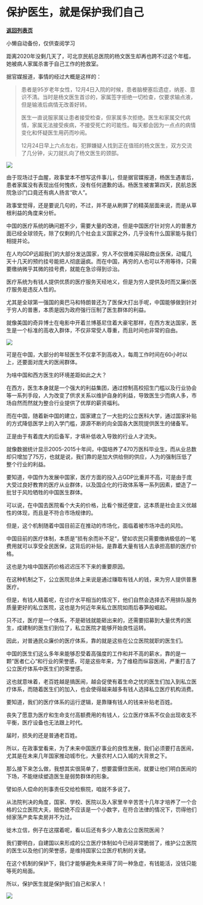 # 保护医生，就是保护我们自己

[**返回列表页**](/gzh/政事堂2019)

小懒自动备份，仅供查阅学习

  

距离2020年没剩几天了，可北京民航总医院的杨文医生却再也跨不过这个年槛，她被病人家属杀害于自己工作的抢救室。

  

据官媒报道，事情的经过大概是这样的：  

  

>
> 患者是95岁老年女性，12月4日入院的时候，患者脑梗塞后遗症，纳差、意识不清。当时是杨文医生首诊的，家属签字拒绝一切检查，仅要求输点液，但是输液后病情无改善好转。
>
>  
>
>
>
> 医生一直说服家属让患者接受检查，但家属多次拒绝。医生和家属交代病情，家属无法接受疾病，不接受死亡的可能性。每天都会因为一点点的病情变化和怀疑医生用药而吵闹。
>
>  
>
>
> 12月24日早上六点左右，犯罪嫌疑人找到正在值班的杨文医生，双方交流了几分钟，尖刀就扎向了杨文医生的颈部。

![](https://mmbiz.qpic.cn/mmbiz_jpg/rxhS23yu8cMYSa9icQMuicIpqXs2ibbyVOzib8l9EMfP0z5Zvcwtz14qduGLuUAPOlIoshfxSicFvh1SIia6A1CYGIaQ/640?wx_fmt=jpeg)

  

由于现场过于血腥，政事堂本不想写这件事儿，但是据官媒报道，杨医生遇害后，患者家属没有表现出任何愧疚，没有任何道歉的话。杨医生被害第四天，民航总医院急诊门口竟还有病人扬言“砍人”。

  

政事堂觉得，还是要说几句的，不过，并不是从刷屏了的精英层面来说，而是从草根利益的角度来分析。

  

中国的医疗系统的确问题不少，需要大量的改进，但是中国医疗针对穷人的普惠方面已经全球领先，除了仅剩的几个社会主义国家之外，几乎没有什么国家能与我们相提并论。

  

在人均GDP远超我们的大部分发达国家，穷人不仅很难买得起商业医保，动辄几天十几天的预约挂号能把人彻底逼疯。而在中国，再穷的人也可以不用等待，只需要缴纳微乎其微的挂号费，就能在急诊得到诊治。

  

医疗系统为有钱人提供优质的医疗服务天经地义，但是为穷人提供及时而又廉价医疗服务是违反人性的。

  

尤其是全球第一强国的奥巴马和特朗普还为了医保大打出手呢，中国能够做到针对于穷人的普惠，本质是因为政府强行压制了医生群体的利益。  

  

就像美国的奇异博士在电影中开着兰博基尼住着大豪宅那样，在西方发达国家，医生是一个标准的高收入群体，不仅非常受人尊重，而且时间也非常的自由。

  

![](https://mmbiz.qpic.cn/mmbiz_jpg/rxhS23yu8cMYSa9icQMuicIpqXs2ibbyVOz8Ld1hlBRO9jlQ3vyOic0rhic5McguyhslSwo5Bdmib1KnBuQPEUPSBILQ/640?wx_fmt=jpeg)

  

可是在中国，大部分的年轻医生不仅拿不到高收入，每周工作时间在60小时以上，还要面对庞大的医闹群体。

  

为啥中国和西方医生的环境差距如此之大？

  

在西方，医生本身就是一个强大的利益集团，通过控制高校招生门槛以及行业协会等一系列手段，人为改变了供求关系以维护自身的利益，导致医生少而病人多，市场自然而然就为整合行业提供了优厚的薪资福利。

  

而在中国，随着新中国的建立，国家建立了一大批的公立医科大学，通过国家补贴的方式降低医学上的入学门槛，源源不断的向全国各大医院提供医生的储备军。

  

正是由于有着庞大的后备军，才填补低收入导致的行业人才流失。

  

就像数据统计显示2005-2015十年间，中国培养了470万医科毕业生，而从业总数却只增加了75万，也就是说，我们靠的是加大供给侧的供应，人为的强制压低了整个行业的利益。

  

要知道，中国作为发展中国家，医疗方面的投入占GDP比重并不高，可是由于庞大受过良好教育的医疗从业群体，以及国企化的行政体系等一系列因素，塑造了一批甘于风险牺牲的中国医生群体。  

  

可以说，在中国去医院看个大夫的价格，比看个猴还便宜，这本质是社会主义优越性的体现，而且是不符合市场规律的。

  

但是，这个机制随着中国目前正在推动的市场化，面临着被市场冲击的风险。

  

中国目前的医疗体制，本质是”损有余而补不足“，譬如农民只需要缴纳极低的一笔费用就可以享受全民医保，这背后的补贴，是靠着大量有钱人去承担高额的医疗价格。

  

这也是为啥中国医药价格迟迟压不下来的重要原因。  

  

在这种机制之下，公立医院总体上来说是通过赚取有钱人的钱，来为穷人提供普惠医疗。

  

但是，有钱人精着呢，在诊疗水平相当的情况下，他们自然会选择去不用排队服务质量更好的私立医院，这也是为何近年来私立医院如雨后春笋般崛起。

  

只不过，医疗是一个体系，不是砸钱就能砸出来的，还需要招募到大量优秀的医生，成建制的医生们到位了，私立医院才能够开始良性运转。

  

因此，对普通民众廉价的医疗体系，靠的就是这些在公立医院就职的医生们。

  

中国的医生们这么多年来能够忍受着高强度的工作和并不高的薪水，靠的是一颗”医者仁心“和行业的荣誉感，可是这些年来，为了维稳而纵容医闹，严重打击了公立医疗体系中医生们的荣誉感。

  

这也就意味着，老百姓越是搞医闹，越会促使有着生命之忧的医生们加入到私立医疗体系，而随着医生们的加入，也会使得越来越多有钱人选择私立医疗机构消费。

  

要知道，我们的医疗体系的运行逻辑，是靠赚有钱人的钱来补贴老百姓。

  

丧失了愿意为医疗和生命支付高额费用的有钱人，公立医疗体系不仅会出现收支不平衡，医疗设备也无法跟上时代。

  

届时，损失的还是普通老百姓。

  

所以，在政事堂看来，为了未来中国医疗事业的良性发展，我们必须要打击医闹，尤其是在未来几年国家推动城市化，大量农村人口入城的大背景之下。

  

那么接下来怎么做，我想其实很简单了，想要震慑住医闹，就要让他们明白医闹的下场，不能继续塑造医生是弱势群体的形象。

  

譬如杀人偿命的刑事责任交给检察院，咱就不多说了。

  

从法院判决的角度，国家、学校、医院以及人家里辛辛苦苦十几年才培养了一个合格的公立医院大夫，赔偿绝不应该是一个小数字，在符合法律的情况下，罚得他们倾家荡产卖车卖房并不为过。

  

徙木立信，例子在这摆着呢，看以后还有多少人敢去公立医院医闹？

  

我们要明白，自建国以来形成的公立医疗体制如今已经非常脆弱了，维护公立医院的医生以及他们的荣誉感，是维持国家公立医疗机制的关键。

  

在这个机制的保护下，我们才能够避免未来得了同一种急症，有钱能活，没钱只能等死的局面。

  

所以，保护医生就是保护我们自己和家人！

  

![](https://mmbiz.qpic.cn/mmbiz_jpg/rxhS23yu8cPp0iaKAfe0ZsWfgGcY72o9Nror8TicrtnlDsqzY7y4Kum4fM3X0FMEGlbvm9HvZUiaETSnLt4DHNLbQ/640?wx_fmt=jpeg)

  


